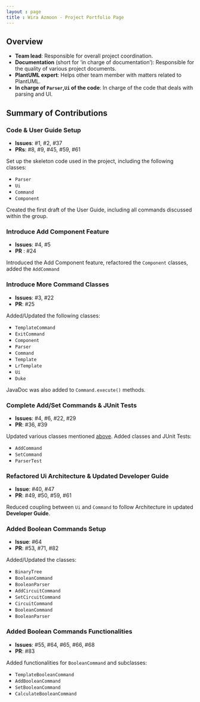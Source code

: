 ```yaml
---
layout : page
title : Wira Azmoon - Project Portfolio Page
---
```


## Overview

* **Team lead**: Responsible for overall project coordination.
* **Documentation** (short for ‘in charge of documentation’): Responsible for the quality of various project documents.
* **PlantUML expert**: Helps other team member with matters related to PlantUML.
* **In charge of `Parser`,`Ui` of the code**: In charge of the code that deals with parsing and UI.

## Summary of Contributions

### Code & User Guide Setup 

* **Issues**: #1, #2, #37
* **PRs**: #8, #9, #45, #59, #61

Set up the skeleton code used in the project, including the following classes:

* `Parser`
* `Ui`
* `Command`
* `Component`

Created the first draft of the User Guide, including all commands discussed within the group.

### Introduce Add Component Feature

* **Issues**: #4, #5
* **PR** : #24

Introduced the Add Component feature, refactored the `Component` classes, added the `AddCommand`

### Introduce More Command Classes 

* **Issues**: #3, #22
* **PR**: #25

Added/Updated the following classes:

* `TemplateCommand`
* `ExitCommand`
* `Component`
* `Parser`
* `Command`
* `Template`
* `LrTemplate`
* `Ui`
* `Duke`

JavaDoc was also added to `Command.execute()` methods.

### Complete Add/Set Commands & JUnit Tests

* **Issues**: #4, #6, #22, #29
* **PR**: #36, #39

Updated various classes mentioned [above](#introduce-more-command-classes). Added classes and JUnit Tests:

* `AddCommand`
* `SetCommand`
* `ParserTest`

### Refactored Ui Architecture & Updated Developer Guide

* **Issue**: #40, #47
* **PR**: #49, #50, #59, #61

Reduced coupling between `Ui` and `Command` to follow Architecture in updated **Developer Guide**.

### Added Boolean Commands Setup

* **Issue**: #64
* **PR**: #53, #71, #82

Added/Updated the classes:

* `BinaryTree`
* `BooleanCommand`
* `BooleanParser`
* `AddCircuitCommand`
* `SetCircuitCommand`
* `CircuitCommand`
* `BooleanCommand`
* `BooleanParser`

### Added Boolean Commands Functionalities

* **Issues**: #55, #64, #65, #66, #68
* **PR**: #83

Added functionalities for `BooleanCommand` and subclasses:

* `TemplateBooleanCommand`
* `AddBooleanCommand`
* `SetBooleanCommand`
* `CalculateBooleanCommand`